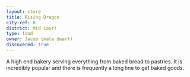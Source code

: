 ```yaml
---
layout: store
title: Rising Dragon
city-ref: 0
district: Mid Court
type: food
owner: Jacob (male dwarf)
discovered: true
---
```

A high end bakery serving everything from baked bread to pastries. It is incredibly popular and there is frequently a long line to get baked goods.
